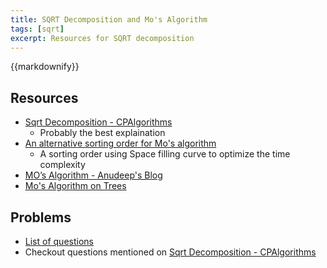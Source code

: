 ```yaml
---
title: SQRT Decomposition and Mo's Algorithm
tags: [sqrt]
excerpt: Resources for SQRT decomposition
---
```

{{markdownify}}

## Resources
* [Sqrt Decomposition - CPAlgorithms](https://cp-algorithms.com/data_structures/sqrt_decomposition.html)
    * Probably the best explaination
* [An alternative sorting order for Mo's algorithm](https://codeforces.com/blog/entry/61203)
    * A sorting order using Space filling curve to optimize the time complexity
* [MO’s Algorithm - Anudeep's Blog](https://blog.anudeep2011.com/mos-algorithm/)
* [Mo's Algorithm on Trees](https://codeforces.com/blog/entry/43230)

## Problems
* [List of questions](https://codeforces.com/blog/entry/23005)
* Checkout questions mentioned on [Sqrt Decomposition - CPAlgorithms](https://cp-algorithms.com/data_structures/sqrt_decomposition.html)
